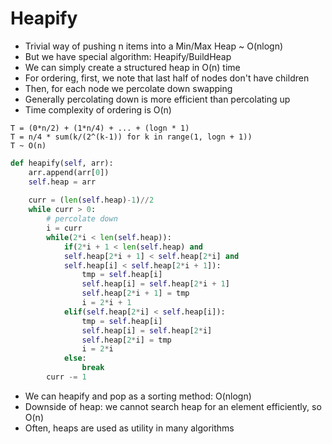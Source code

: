 # Heapify

- Trivial way of pushing n items into a Min/Max Heap ~ O(nlogn)
- But we have special algorithm: Heapify/BuildHeap
- We can simply create a structured heap in O(n) time
- For ordering, first, we note that last half of nodes don't have children
- Then, for each node we percolate down swapping
- Generally percolating down is more efficient than percolating up
- Time complexity of ordering is O(n)
```
T = (0*n/2) + (1*n/4) + ... + (logn * 1)
T = n/4 * sum(k/(2^(k-1)) for k in range(1, logn + 1))
T ~ O(n)
```
```python
def heapify(self, arr):
    arr.append(arr[0])
    self.heap = arr
    
    curr = (len(self.heap)-1)//2
    while curr > 0:
        # percolate down
        i = curr
        while(2*i < len(self.heap)):
            if(2*i + 1 < len(self.heap) and
            self.heap[2*i + 1] < self.heap[2*i] and 
            self.heap[i] < self.heap[2*i + 1]):
                tmp = self.heap[i]
                self.heap[i] = self.heap[2*i + 1]
                self.heap[2*i + 1] = tmp
                i = 2*i + 1
            elif(self.heap[2*i] < self.heap[i]):
                tmp = self.heap[i]
                self.heap[i] = self.heap[2*i]
                self.heap[2*i] = tmp
                i = 2*i
            else:
                break
        curr -= 1
```
- We can heapify and pop as a sorting method: O(nlogn)
- Downside of heap: we cannot search heap for an element efficiently, so O(n)
- Often, heaps are used as utility in many algorithms